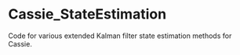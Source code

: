 # Cassie_StateEstimation
Code for various extended Kalman filter state estimation methods for Cassie.
